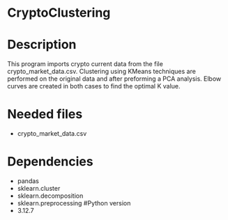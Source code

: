 # CryptoClustering
# Description
This program imports crypto current data from the file crypto_market_data.csv. Clustering using KMeans techniques are performed on the original data and after preforming a PCA analysis. Elbow curves are created in both cases to find the optimal K value.
# Needed files
- crypto_market_data.csv
# Dependencies
- pandas
- sklearn.cluster
- sklearn.decomposition
- sklearn.preprocessing
#Python version
- 3.12.7
